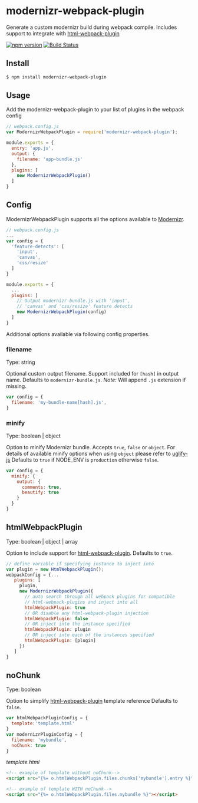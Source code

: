 # modernizr-webpack-plugin

Generate a custom modernizr build during webpack compile. 
Includes support to integrate with [html-webpack-plugin](https://www.npmjs.com/package/html-webpack-plugin)

[![npm version](https://badge.fury.io/js/modernizr-webpack-plugin.svg)](https://badge.fury.io/js/modernizr-webpack-plugin)
[![Build Status](https://travis-ci.org/alexpalombaro/modernizr-webpack-plugin.svg?branch=master)](https://travis-ci.org/alexpalombaro/modernizr-webpack-plugin)

## Install

```sh
$ npm install modernizr-webpack-plugin
```

## Usage

Add the modernizr-webpack-plugin to your list of plugins in the webpack config

```javascript
// webpack.config.js
var ModernizrWebpackPlugin = require('modernizr-webpack-plugin');

module.exports = {
  entry: 'app.js',
  output: {
    filename: 'app-bundle.js'
  },
  plugins: [
    new ModernizrWebpackPlugin()
  ]
}
```

## Config

ModernizrWebpackPlugin supports all the options available to [Modernizr](https://github.com/Modernizr/Modernizr/blob/master/lib/config-all.json).

```javascript
// webpack.config.js
...
var config = {
  'feature-detects': [
    'input',
    'canvas',
    'css/resize'
  ]
}

module.exports = {
  ...
  plugins: [
    // Output modernizr-bundle.js with 'input',  
    // 'canvas' and 'css/resize' feature detects
    new ModernizrWebpackPlugin(config)
  ]
}
```

Additional options available via following config properties.

### filename
Type: string

Optional custom output filename. Support included for `[hash]` in output name.
Defaults to `modernizr-bundle.js`.
*Note:* Will append `.js` extension if missing. 

```javascript
var config = {
  filename: 'my-bundle-name[hash].js',
}
```

### minify
Type: boolean | object

Option to minify Modernizr bundle. Accepts `true`, `false` or `object`.
For details of available minify options when using `object` please refer to [uglify-js](https://www.npmjs.com/package/uglify-js)
Defaults to `true` if NODE_ENV is `production` otherwise `false`.

```javascript
var config = {
  minify: {
    output: {
      comments: true,
      beautify: true
    }
  }
}
```

## htmlWebpackPlugin
Type: boolean | object | array

Option to include support for [html-webpack-plugin](https://www.npmjs.com/package/html-webpack-plugin).
Defaults to `true`.

```javascript
// define variable if specifying instance to inject into
var plugin = new HtmlWebpackPlugin();
webpackConfig = {...
   plugins: [
     plugin,  
     new ModernizrWebpackPlugin({
       // auto search through all webpack plugins for compatible 
       // html-webpack-plugins and inject into all 
       htmlWebpackPlugin: true
       // OR disable any html-webpack-plugin injection
       htmlWebpackPlugin: false
       // OR inject into the instance specified
       htmlWebpackPlugin: plugin
       // OR inject into each of the instances specified
       htmlWebpackPlugin: [plugin]
     })
   ]
}

```

## noChunk
Type: boolean

Option to simplify [html-webpack-plugin](https://www.npmjs.com/package/html-webpack-plugin) template reference
Defaults to `false`.
 
```javascript
var htmlWebpackPluginConfig = {
  template:'template.html'
}
var modernizrPluginConfig = {
  filename: 'mybundle',
  noChunk: true
}
```

_template.html_
```html
<!-- example of template without noChunk-->
<script src="{%= o.htmlWebpackPlugin.files.chunks['mybundle'].entry %}"></script>

<!-- example of template WITH noChunk-->
<script src="{%= o.htmlWebpackPlugin.files.mybundle %}"></script>

```
